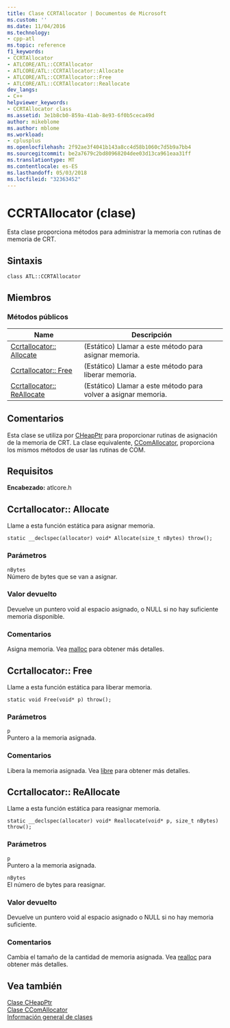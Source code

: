 ```yaml
---
title: Clase CCRTAllocator | Documentos de Microsoft
ms.custom: ''
ms.date: 11/04/2016
ms.technology:
- cpp-atl
ms.topic: reference
f1_keywords:
- CCRTAllocator
- ATLCORE/ATL::CCRTAllocator
- ATLCORE/ATL::CCRTAllocator::Allocate
- ATLCORE/ATL::CCRTAllocator::Free
- ATLCORE/ATL::CCRTAllocator::Reallocate
dev_langs:
- C++
helpviewer_keywords:
- CCRTAllocator class
ms.assetid: 3e1b8cb0-859a-41ab-8e93-6f0b5ceca49d
author: mikeblome
ms.author: mblome
ms.workload:
- cplusplus
ms.openlocfilehash: 2f92ae3f4041b143a8cc4d58b1060c7d5b9a7bb4
ms.sourcegitcommit: be2a7679c2bd80968204dee03d13ca961eaa31ff
ms.translationtype: MT
ms.contentlocale: es-ES
ms.lasthandoff: 05/03/2018
ms.locfileid: "32363452"
---
```

# <a name="ccrtallocator-class"></a>CCRTAllocator (clase)
Esta clase proporciona métodos para administrar la memoria con rutinas de memoria de CRT.  
  
## <a name="syntax"></a>Sintaxis  
  
```
class ATL::CCRTAllocator
```  
  
## <a name="members"></a>Miembros  
  
### <a name="public-methods"></a>Métodos públicos  
  
|Name|Descripción|  
|----------|-----------------|  
|[Ccrtallocator:: Allocate](#allocate)|(Estático) Llamar a este método para asignar memoria.|  
|[Ccrtallocator:: Free](#free)|(Estático) Llamar a este método para liberar memoria.|  
|[Ccrtallocator:: ReAllocate](#reallocate)|(Estático) Llamar a este método para volver a asignar memoria.|  
  
## <a name="remarks"></a>Comentarios  
 Esta clase se utiliza por [CHeapPtr](../../atl/reference/cheapptr-class.md) para proporcionar rutinas de asignación de la memoria de CRT. La clase equivalente, [CComAllocator](../../atl/reference/ccomallocator-class.md), proporciona los mismos métodos de usar las rutinas de COM.  
  
## <a name="requirements"></a>Requisitos  
 **Encabezado:** atlcore.h  
  
##  <a name="allocate"></a>  Ccrtallocator:: Allocate  
 Llame a esta función estática para asignar memoria.  
  
```
static __declspec(allocator) void* Allocate(size_t nBytes) throw();
```  
  
### <a name="parameters"></a>Parámetros  
 `nBytes`  
 Número de bytes que se van a asignar.  
  
### <a name="return-value"></a>Valor devuelto  
 Devuelve un puntero void al espacio asignado, o NULL si no hay suficiente memoria disponible.  
  
### <a name="remarks"></a>Comentarios  
 Asigna memoria. Vea [malloc](../../c-runtime-library/reference/malloc.md) para obtener más detalles.  
  
##  <a name="free"></a>  Ccrtallocator:: Free  
 Llame a esta función estática para liberar memoria.  
  
```
static void Free(void* p) throw();
```  
  
### <a name="parameters"></a>Parámetros  
 `p`  
 Puntero a la memoria asignada.  
  
### <a name="remarks"></a>Comentarios  
 Libera la memoria asignada. Vea [libre](../../c-runtime-library/reference/free.md) para obtener más detalles.  
  
##  <a name="reallocate"></a>  Ccrtallocator:: ReAllocate  
 Llame a esta función estática para reasignar memoria.  
  
```
static __declspec(allocator) void* Reallocate(void* p, size_t nBytes) throw();
```  
  
### <a name="parameters"></a>Parámetros  
 `p`  
 Puntero a la memoria asignada.  
  
 `nBytes`  
 El número de bytes para reasignar.  
  
### <a name="return-value"></a>Valor devuelto  
 Devuelve un puntero void al espacio asignado o NULL si no hay memoria suficiente.  
  
### <a name="remarks"></a>Comentarios  
 Cambia el tamaño de la cantidad de memoria asignada. Vea [realloc](../../c-runtime-library/reference/realloc.md) para obtener más detalles.  
  
## <a name="see-also"></a>Vea también  
 [Clase CHeapPtr](../../atl/reference/cheapptr-class.md)   
 [Clase CComAllocator](../../atl/reference/ccomallocator-class.md)   
 [Información general de clases](../../atl/atl-class-overview.md)
